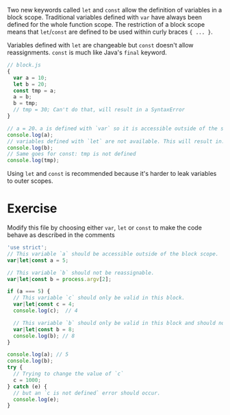 Two new keywords called `let` and `const` allow the definition of variables in a block scope. Traditional variables defined with `var` have always been defined for the whole function scope. The restriction of a block scope means that `let`/`const` are defined to be used within curly braces `{ ... }`.

Variables defined with `let` are changeable but `const` doesn't allow reassignments. `const` is much like Java's `final` keyword.

```javascript
// block.js
{
  var a = 10;
  let b = 20;
  const tmp = a;
  a = b;
  b = tmp;
  // tmp = 30; Can't do that, will result in a SyntaxError
}

// a = 20、a is defined with `var` so it is accessible outside of the scope
console.log(a);
// variables defined with `let` are not available. This will result in: ReferenceError b is not defined
console.log(b);
// Same goes for const: tmp is not defined
console.log(tmp);
```

Using `let` and `const` is recommended because it's harder to leak variables to outer scopes.

# Exercise

Modify this file by choosing either `var`, `let` or `const` to make the code behave as described in the comments

```javascript
'use strict';
// This variable `a` should be accessible outside of the block scope.
var|let|const a = 5;

// This variable `b` should not be reassignable.
var|let|const b = process.argv[2];

if (a === 5) {
  // This variable `c` should only be valid in this block.
  var|let|const c = 4;
  console.log(c);  // 4

  // This variable `b` should only be valid in this block and should not be reassignable.
  var|let|const b = 8;
  console.log(b); // 8
}

console.log(a); // 5
console.log(b);
try {
  // Trying to change the value of `c`
  c = 1000;
} catch (e) {
  // but an `c is not defined` error should occur.
  console.log(e);
}
```
